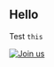 ## Hello

Test `this`

<script async defer src="https://pipeline-slack-signup.herokuapp.com/slackin.js"></script>

[![Join us](https://pipeline-slack-signup.herokuapp.com/badge.svg)](https://pipeline-slack-signup.herokuapp.com)

